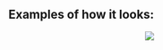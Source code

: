 ## Examples of how it looks:
<p align="center>
<img src="https://i.ibb.co/t35xkLT/n-O2tdbs9cc.png">
</p>
<p align="center">
<img src="https://i.ibb.co/DWhy0Nw/Qi-Gg4-DJXe-K.png">
</p>
   
